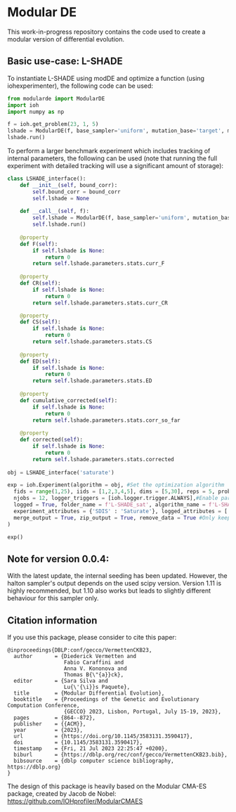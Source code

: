 # Modular DE 

This work-in-progress repository contains the code used to create a modular version of differential evolution. 

## Basic use-case: L-SHADE

To instantiate L-SHADE using modDE and optimize a function (using iohexperimenter), the following code can be used:

```python
from modularde import ModularDE
import ioh
import numpy as np

f = ioh.get_problem(23, 1, 5)
lshade = ModularDE(f, base_sampler='uniform', mutation_base='target', mutation_reference='pbest', bound_correction='expc_center', crossover='bin', lpsr=True, lambda_ = 18*5, memory_size = 6, use_archive=True, init_stats=True, adaptation_method_F='shade', adaptation_method_CR='shade')
lshade.run()
```

To perform a larger benchmark experiment which includes tracking of internal parameters, the following can be used (note that running the full experiment with detailed tracking will use a significant amount of storage):

```python
class LSHADE_interface():
    def __init__(self, bound_corr):
        self.bound_corr = bound_corr
        self.lshade = None
        
    def __call__(self, f):
        self.lshade = ModularDE(f, base_sampler='uniform', mutation_base='target', mutation_reference='pbest', bound_correction = self.bound_corr, crossover='bin', lpsr=True, lambda_ = 18*f.meta_data.n_variables, memory_size = 6, use_archive=True, init_stats = True, adaptation_method_F='shade', adaptation_method_CR='shade')
        self.lshade.run()
        
    @property
    def F(self):
        if self.lshade is None:
            return 0
        return self.lshade.parameters.stats.curr_F
    
    @property
    def CR(self):
        if self.lshade is None:
            return 0
        return self.lshade.parameters.stats.curr_CR

    @property
    def CS(self):
        if self.lshade is None:
            return 0
        return self.lshade.parameters.stats.CS
    
    @property
    def ED(self):
        if self.lshade is None:
            return 0
        return self.lshade.parameters.stats.ED
    
    @property
    def cumulative_corrected(self):
        if self.lshade is None:
            return 0
        return self.lshade.parameters.stats.corr_so_far
    
    @property
    def corrected(self):
        if self.lshade is None:
            return 0
        return self.lshade.parameters.stats.corrected
        
obj = LSHADE_interface('saturate')

exp = ioh.Experiment(algorithm = obj, #Set the optimization algorithm
  fids = range(1,25), iids = [1,2,3,4,5], dims = [5,30], reps = 5, problem_type = 'Real', #Problem definitions
  njobs = 12, logger_triggers = [ioh.logger.trigger.ALWAYS],#Enable paralellization
  logged = True, folder_name = f'L-SHADE_sat', algorithm_name = f'L-SHADE', store_positions = True, #Logging specifications
  experiment_attributes = {'SDIS' : 'Saturate'}, logged_attributes = ['corrected', 'cumulative_corrected', 'F', 'CR', 'CS', 'ED'], #Attribute tracking
  merge_output = True, zip_output = True, remove_data = True #Only keep data as a single zip-file
)

exp()
```
## Note for version 0.0.4:
With the latest update, the internal seeding has been updated. However, the halton sampler's output depends on the used scipy version. Version 1.11 is highly recommended, but 1.10 also works but leads to slightly different behaviour for this sampler only. 

## Citation information

If you use this package, please consider to cite this paper:

```
@inproceedings{DBLP:conf/gecco/VermettenCKB23,
  author       = {Diederick Vermetten and
                  Fabio Caraffini and
                  Anna V. Kononova and
                  Thomas B{\"{a}}ck},
  editor       = {Sara Silva and
                  Lu{\'{\i}}s Paquete},
  title        = {Modular Differential Evolution},
  booktitle    = {Proceedings of the Genetic and Evolutionary Computation Conference,
                  {GECCO} 2023, Lisbon, Portugal, July 15-19, 2023},
  pages        = {864--872},
  publisher    = {{ACM}},
  year         = {2023},
  url          = {https://doi.org/10.1145/3583131.3590417},
  doi          = {10.1145/3583131.3590417},
  timestamp    = {Fri, 21 Jul 2023 22:25:47 +0200},
  biburl       = {https://dblp.org/rec/conf/gecco/VermettenCKB23.bib},
  bibsource    = {dblp computer science bibliography, https://dblp.org}
}
```

The design of this package is heavily based on the Modular CMA-ES package, created by Jacob de Nobel: https://github.com/IOHprofiler/ModularCMAES
